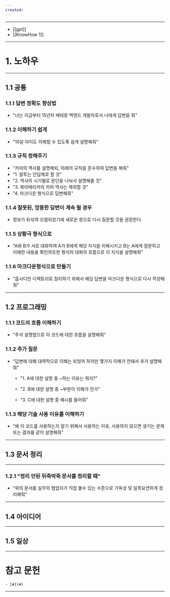 ```yaml
---
created:
---
```

---
- [[gpt]]
- [[KnowHow 1]]
---
# 1. 노하우


---

## 1.1 공통

### 1.1.1 답변 정확도 향상법

- "너는 지금부터 15년차 베테랑 백엔드 개발자로서 나에게 답변을 줘"

### 1.1.2 이해하기 쉽게 

- "10살 아이도 이해할 수 있도록 쉽게 설명해줘"

### 1.1.3 규칙 정해주기

- "커피의 역사를 설명해되, 아래의 규칙을 준수하여 답변을 해줘"
- "1. 말투는 단답체로 할 것"
- "2. 역사의 시기별로 문단을 나눠서 설명해줄 것"
- "3. 북아메리카의 커피 역사는 제외할 것"
- "4. 마크다운 형식으로 답변해줘"

### 1.1.4 잘못된, 엉뚱한 답변이 계속 될 경우

- 정보가 뒤섞여 오염되었기에 새로운 창으로 다시 질문할 것을 권장한다.


### 1.1.5 상황극 형식으로

- "A와 B가 서로 대화하여 A가 B에게 해당 지식을 이해시키고 B는 A에게 질문하고 이해한 내용을 확인하듯한 형식의 대화의 흐름으로 이 지식을 설명해줘"

### 1.1.6 마크다운형식으로 만들기

- "옵시디언 디렉토리로 정리하기 위해서 해당 답변을 마크다운 형식으로 다시 작성해줘"

---

## 1.2 프로그래밍


### 1.1.1 코드의 흐름 이해하기

- "주석 설명법으로 이 코드에 대한 흐름을 설명해줘"

### 1.1.2 추가 질문

- "답변에 대해 대략적으로 이해는 되었어 하지만 몇가지 이해가 안돼서 추가 설명해줘"
	
    - "1. A에 대한 설명 중 ~하는 이유는 뭐지?"
	
    - "2. B에 대한 설명 중 ~부분이 이해가 안가"
    
    - "3. C에 대한 설명 중 예시를 들어줘"

### 1.1.3 해당 기술 사용 이유를 이해하기

- "왜 이 코드를 사용하는지 알기 위해서 사용하는 이유, 사용하지 않으면 생기는 문제 또는 결과를 같이 설명해줘"

---

## 1.3 문서 정리

---

### 1.2.1 "정리 안된 뒤죽박죽 문서를 정리할 때"

- "위의 문서를 실무의 협업자가 직접 볼수 있는 수준으로 가독성 및 일목요연하게 정리해줘"

---
## 1.4 아이디어

---
## 1.5 일상



---
# 참고 문헌

	- [#](#)
---